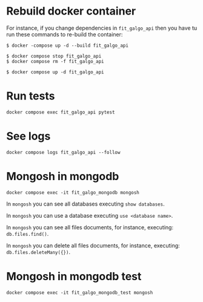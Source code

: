 # Rebuild docker container
For instance, if you change dependencies in `fit_galgo_api` then you have tu run these commands to re-build the container:

```shell
$ docker -compose up -d --build fit_galgo_api

$ docker compose stop fit_galgo_api
$ docker compose rm -f fit_galgo_api

$ docker compose up -d fit_galgo_api
```

# Run tests
`docker compose exec fit_galgo_api pytest`

# See logs
`docker compose logs fit_galgo_api --follow`

# Mongosh in mongodb
`docker compose exec -it fit_galgo_mongodb mongosh`

In `mongosh` you can see all databases executing `show databases`.

In `mongosh` you can use a database executing `use <database name>`.

In `mongosh` you can see all files documents, for instance, executing: `db.files.find()`.

In `mongosh` you can delete all files documents, for instance, executing: `db.files.deleteMany({})`.

# Mongosh in mongodb test
`docker compose exec -it fit_galgo_mongodb_test mongosh`
